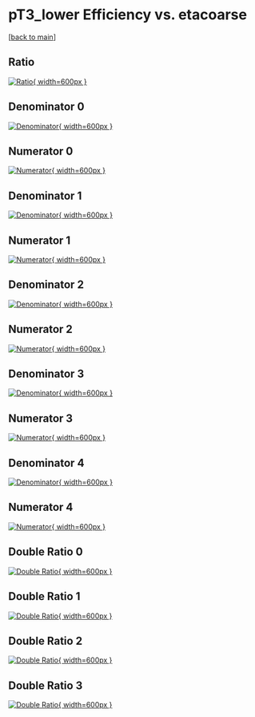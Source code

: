 # pT3_lower Efficiency vs. etacoarse

[[back to main](./)]



## Ratio

[![Ratio](../mtv/var/pT3_lower_loweta_211_1_eff_etacoarse.png){ width=600px }](../mtv/var/pT3_lower_loweta_211_1_eff_etacoarse.pdf)

## Denominator 0

[![Denominator](../mtv/den/pT3_lower_loweta_211_1_eff_etacoarse_den0.png){ width=600px }](../mtv/den/pT3_lower_loweta_211_1_eff_etacoarse_den0.pdf)

## Numerator 0

[![Numerator](../mtv/num/pT3_lower_loweta_211_1_eff_etacoarse_num0.png){ width=600px }](../mtv/num/pT3_lower_loweta_211_1_eff_etacoarse_num0.pdf)

## Denominator 1

[![Denominator](../mtv/den/pT3_lower_loweta_211_1_eff_etacoarse_den1.png){ width=600px }](../mtv/den/pT3_lower_loweta_211_1_eff_etacoarse_den1.pdf)

## Numerator 1

[![Numerator](../mtv/num/pT3_lower_loweta_211_1_eff_etacoarse_num1.png){ width=600px }](../mtv/num/pT3_lower_loweta_211_1_eff_etacoarse_num1.pdf)

## Denominator 2

[![Denominator](../mtv/den/pT3_lower_loweta_211_1_eff_etacoarse_den2.png){ width=600px }](../mtv/den/pT3_lower_loweta_211_1_eff_etacoarse_den2.pdf)

## Numerator 2

[![Numerator](../mtv/num/pT3_lower_loweta_211_1_eff_etacoarse_num2.png){ width=600px }](../mtv/num/pT3_lower_loweta_211_1_eff_etacoarse_num2.pdf)

## Denominator 3

[![Denominator](../mtv/den/pT3_lower_loweta_211_1_eff_etacoarse_den3.png){ width=600px }](../mtv/den/pT3_lower_loweta_211_1_eff_etacoarse_den3.pdf)

## Numerator 3

[![Numerator](../mtv/num/pT3_lower_loweta_211_1_eff_etacoarse_num3.png){ width=600px }](../mtv/num/pT3_lower_loweta_211_1_eff_etacoarse_num3.pdf)

## Denominator 4

[![Denominator](../mtv/den/pT3_lower_loweta_211_1_eff_etacoarse_den4.png){ width=600px }](../mtv/den/pT3_lower_loweta_211_1_eff_etacoarse_den4.pdf)

## Numerator 4

[![Numerator](../mtv/num/pT3_lower_loweta_211_1_eff_etacoarse_num4.png){ width=600px }](../mtv/num/pT3_lower_loweta_211_1_eff_etacoarse_num4.pdf)

## Double Ratio 0

[![Double Ratio](../mtv/ratio/pT3_lower_loweta_211_1_eff_etacoarse_ratio0.png){ width=600px }](../mtv/ratio/pT3_lower_loweta_211_1_eff_etacoarse_ratio0.pdf)

## Double Ratio 1

[![Double Ratio](../mtv/ratio/pT3_lower_loweta_211_1_eff_etacoarse_ratio1.png){ width=600px }](../mtv/ratio/pT3_lower_loweta_211_1_eff_etacoarse_ratio1.pdf)

## Double Ratio 2

[![Double Ratio](../mtv/ratio/pT3_lower_loweta_211_1_eff_etacoarse_ratio2.png){ width=600px }](../mtv/ratio/pT3_lower_loweta_211_1_eff_etacoarse_ratio2.pdf)

## Double Ratio 3

[![Double Ratio](../mtv/ratio/pT3_lower_loweta_211_1_eff_etacoarse_ratio3.png){ width=600px }](../mtv/ratio/pT3_lower_loweta_211_1_eff_etacoarse_ratio3.pdf)

